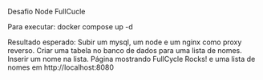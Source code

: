 Desafio Node FullCucle

Para executar:
docker compose up -d

Resultado esperado:
Subir um mysql, um node e um nginx como proxy reverso.
Criar uma tabela no banco de dados para uma lista de nomes.
Inserir um nome na lista.
Página mostrando FullCycle Rocks! e uma lista de nomes em http://localhost:8080
